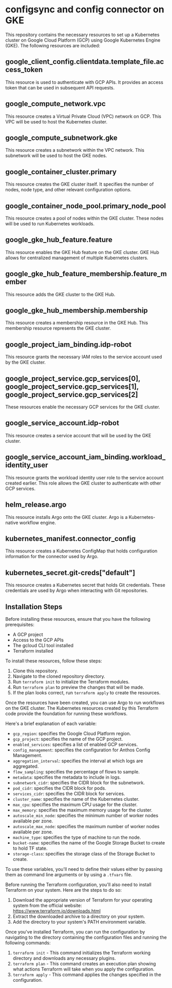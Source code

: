 # configsync and config connector on GKE

This repository contains the necessary resources to set up a Kubernetes cluster on Google Cloud Platform (GCP) using Google Kubernetes Engine (GKE). The following resources are included:

## google_client_config.clientdata.template_file.access_token

This resource is used to authenticate with GCP APIs. It provides an access token that can be used in subsequent API requests.

## google_compute_network.vpc

This resource creates a Virtual Private Cloud (VPC) network on GCP. This VPC will be used to host the Kubernetes cluster.

## google_compute_subnetwork.gke

This resource creates a subnetwork within the VPC network. This subnetwork will be used to host the GKE nodes.

## google_container_cluster.primary

This resource creates the GKE cluster itself. It specifies the number of nodes, node type, and other relevant configuration options.

## google_container_node_pool.primary_node_pool

This resource creates a pool of nodes within the GKE cluster. These nodes will be used to run Kubernetes workloads.

## google_gke_hub_feature.feature

This resource enables the GKE Hub feature on the GKE cluster. GKE Hub allows for centralized management of multiple Kubernetes clusters.

## google_gke_hub_feature_membership.feature_member

This resource adds the GKE cluster to the GKE Hub.

## google_gke_hub_membership.membership

This resource creates a membership resource in the GKE Hub. This membership resource represents the GKE cluster.

## google_project_iam_binding.idp-robot

This resource grants the necessary IAM roles to the service account used by the GKE cluster.

## google_project_service.gcp_services[0], google_project_service.gcp_services[1], google_project_service.gcp_services[2]

These resources enable the necessary GCP services for the GKE cluster.

## google_service_account.idp-robot

This resource creates a service account that will be used by the GKE cluster.

## google_service_account_iam_binding.workload_identity_user

This resource grants the workload identity user role to the service account created earlier. This role allows the GKE cluster to authenticate with other GCP services.

## helm_release.argo

This resource installs Argo onto the GKE cluster. Argo is a Kubernetes-native workflow engine.

## kubernetes_manifest.connector_config

This resource creates a Kubernetes ConfigMap that holds configuration information for the connector used by Argo.

## kubernetes_secret.git-creds["default"]

This resource creates a Kubernetes secret that holds Git credentials. These credentials are used by Argo when interacting with Git repositories.

## Installation Steps

Before installing these resources, ensure that you have the following prerequisites:

- A GCP project
- Access to the GCP APIs
- The gcloud CLI tool installed
- Terraform installed

To install these resources, follow these steps:

1. Clone this repository.
2. Navigate to the cloned repository directory.
3. Run `terraform init` to initialize the Terraform modules.
4. Run `terraform plan` to preview the changes that will be made.
5. If the plan looks correct, run `terraform apply` to create the resources.

Once the resources have been created, you can use Argo to run workflows on the GKE cluster. The Kubernetes resources created by this Terraform code provide the foundation for running these workflows.

 

Here's a brief explanation of each variable:

- `gcp_region`: specifies the Google Cloud Platform region.
- `gcp_project`: specifies the name of the GCP project.
- `enabled_services`: specifies a list of enabled GCP services.
- `config_management`: specifies the configuration for Anthos Config Management.
- `aggregation_interval`: specifies the interval at which logs are aggregated.
- `flow_sampling`: specifies the percentage of flows to sample.
- `metadata`: specifies the metadata to include in logs.
- `subnetwork_cidr`: specifies the CIDR block for the subnetwork.
- `pod_cidr`: specifies the CIDR block for pods.
- `services_cidr`: specifies the CIDR block for services.
- `cluster_name`: specifies the name of the Kubernetes cluster.
- `max_cpu`: specifies the maximum CPU usage for the cluster.
- `max_memory`: specifies the maximum memory usage for the cluster.
- `autoscale_min_node`: specifies the minimum number of worker nodes available per zone.
- `autoscale_max_node`: specifies the maximum number of worker nodes available per zone.
- `machine_type`: specifies the type of machine to run the node.
- `bucket-name`: specifies the name of the Google Storage Bucket to create to hold TF state.
- `storage-class`: specifies the storage class of the Storage Bucket to create.

To use these variables, you'll need to define their values either by passing them as command line arguments or by using a `.tfvars` file. 

Before running the Terraform configuration, you'll also need to install Terraform on your system. Here are the steps to do so:

1. Download the appropriate version of Terraform for your operating system from the official website: https://www.terraform.io/downloads.html
2. Extract the downloaded archive to a directory on your system.
3. Add the directory to your system's PATH environment variable.

Once you've installed Terraform, you can run the configuration by navigating to the directory containing the configuration files and running the following commands:

1. `terraform init` - This command initializes the Terraform working directory and downloads any necessary plugins.
2. `terraform plan` - This command creates an execution plan showing what actions Terraform will take when you apply the configuration.
3. `terraform apply` - This command applies the changes specified in the configuration.

 
